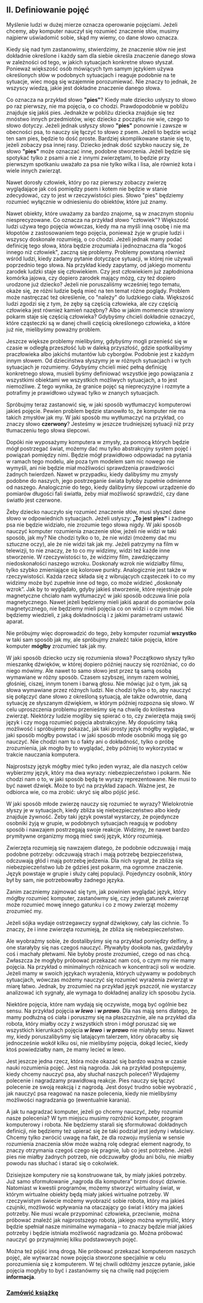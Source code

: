 ## II. Definiowanie pojęć

Myślenie ludzi w dużej mierze oznacza operowanie pojęciami.
Jeżeli chcemy, aby komputer nauczył się rozumieć znaczenie słów, musimy najpierw uświadomić sobie,
skąd my wiemy, co dane słowo oznacza.

Kiedy się nad tym zastanowimy, stwierdzimy, że znaczenie słów nie jest dokładnie określone
i każdy sam dla siebie określa znaczenie danego słowa w zależności od tego, w jakich sytuacjach konkretne słowo słyszał.
Ponieważ większość osób mówiących tym samym językiem używa określonych słów w podobnych sytuacjach
i reaguje podobnie na te sytuacje, wiec mogą się wzajemnie porozumiewać. Nie znaczy to jednak, że wszyscy wiedzą,
jakie jest dokładne znaczenie danego słowa. 

Co oznacza na przykład słowo **"pies"**? Kiedy małe dziecko usłyszy to słowo po raz pierwszy, nie ma pojęcia, o co chodzi.
Prawdopodobnie w pobliżu znajduje się jakiś pies. Jednakże w pobliżu dziecka znajduje się tez mnóstwo innych przedmiotów,
więc dziecko z początku nie wie, czego to słowo dotyczy. Jeżeli jednak usłyszy słowo **"pies"** ponownie i zawsze w obecności psa,
to nauczy się łączyć to słowo z psem. Jeżeli to będzie wciąż ten sam pies, będzie to dość proste.
Bardziej skomplikowane stanie się to, jeżeli zobaczy psa innej rasy. Dziecko jednak dość szybko nauczy się,
że słowo **"pies"** może oznaczać inne, podobne stworzenia. Jeżeli będzie się spotykać tylko z psami a nie z innymi zwierzętami,
to będzie przy pierwszym spotkaniu uważało za psa nie tylko wilka i lisa, ale również kota i wiele innych zwierząt. 

Nawet dorosły człowiek, który po raz pierwszy zobaczy zwierzę wyglądające jak coś pomiędzy psem i kotem
nie będzie w stanie zdecydować, czy to jest w rzeczywistości pies.
Słowo "pies" będziemy rozumieć wyłącznie w odniesieniu do obiektów, które już znamy.

Nawet obiekty, które uważamy za bardzo znajome, są w znacznym stopniu niesprecyzowane.
Co oznacza na przykład słowo "człowiek"? Większość ludzi używa tego pojęcia wówczas, kiedy ma na myśli inną osobę
i nie ma kłopotów z zastosowaniem tego pojęcia, ponieważ żyje w grupie ludzi i wszyscy doskonale rozumieją, o co chodzi.
Jeżeli jednak mamy podać definicję tego słowa, która będzie zrozumiała i jednoznaczna dla "kogoś innego niż człowiek",
zaczną się problemy. Problemy powstaną również wśród ludzi, kiedy zadamy pytanie dotyczące sytuacji,
w której nie używali poprzednio tego słowa. Na przykład kiedy zapytamy, od jakiego momentu zarodek ludzki staje się człowiekiem.
Czy jest człowiekiem już zapłodniona komórka jajowa, czy dopiero zarodek mający mózg, czy też dopiero urodzone już dziecko?
Jeżeli nie poruszaliśmy wcześniej tego tematu, okaże się, ze różni ludzie będą mieć na ten temat różne poglądy.
Problem może nastręczać też określenie, co "należy" do ludzkiego ciała. Większość ludzi zgodzi się z tym,
że zęby są częścią człowieka, ale czy częścią człowieka jest również kamień nazębny?
Albo w jakim momencie strawiony pokarm staje się częścią człowieka? Gdybyśmy chcieli dokładnie oznaczyć,
które cząsteczki są w danej chwili częścią określonego człowieka, a które już nie, mielibyśmy poważny problem.

Jeszcze większe problemy mielibyśmy, gdybyśmy mogli przenieść się w czasie w odległą przeszłość lub w daleką przyszłość,
gdzie spotkalibyśmy praczłowieka albo jakichś mutantów lub cyborgów. Podobnie jest z każdym innym słowem.
Od dzieciństwa słyszymy je w różnych sytuacjach i w tych sytuacjach je rozumiemy.
Gdybyśmy chcieli mieć pełną definicję konkretnego słowa, musieli byśmy definiować wszystkie jego powiązania z wszystkimi
obiektami we wszystkich możliwych sytuacjach, a to jest niemożliwe. Z tego wynika, że granice pojęć są nieprecyzyjne
i rozmyte a potrafimy je prawidłowo używać tylko w znanych sytuacjach.

Spróbujmy teraz zastanowić się, w jaki sposób wytłumaczyć komputerowi jakieś pojęcie.
Pewien problem będzie stanowiło to, że komputer nie ma takich zmysłów jak my.
W jaki sposób mu wytłumaczyć na przykład, co znaczy słowo **czerwony**?
Jesteśmy w jeszcze trudniejszej sytuacji niż przy tłumaczeniu tego słowa ślepcowi.

Dopóki nie wyposażymy komputera w zmysły, za pomocą których będzie mógł postrzegać świat,
możemy dać mu tylko abstrakcyjny system pojęć i powiązań pomiędzy nimi. Będzie mógł prawidłowo odpowiadać na pytania
w ramach tego modelu, ale poza tym modelem sam nic nowego nie wymyśli, ani nie będzie miał możliwości
sprawdzenia prawdziwości żadnych twierdzeń. Nawet w przypadku, kiedy dalibyśmy mu zmysły podobne do naszych,
jego postrzeganie świata byłoby zupełnie odmienne od naszego. Analogicznie do tego, kiedy dalibyśmy ślepcowi
urządzenie do pomiarów długości fali światła, żeby miał możliwość sprawdzić, czy dane światło jest czerwone.

Żeby dziecko nauczyło się rozumieć znaczenie słów, musi słyszeć dane słowo w odpowiednich sytuacjach.
Jeżeli usłyszy: **„To jest pies”** i żadnego psa nie będzie widziało, nie zrozumie tego słowa nigdy.
W jaki sposób nauczyć komputer rozumienia znaczenie słów, jeżeli nie widzi w taki sposób, jak my?
Nie chodzi tylko o to, że nie widzi (możemy dać mu sztuczne oczy), ale że nie widzi tak jak my.
Jeżeli patrzymy na film w telewizji, to nie znaczy, że to co my widzimy, widzi też każde inne stworzenie.
W rzeczywistości to, że widzimy film, zawdzięczamy niedoskonałości naszego wzroku.
Doskonały wzrok nie widziałby filmu, tylko szybko zmieniające się kolorowe punkty.
Analogicznie jest także w rzeczywistości. Każda rzecz składa się z wibrujących cząsteczek i to co my widzimy
może być zupełnie inne od tego, co może widzieć „doskonały wzrok”. Jak by to wyglądało, gdyby jakieś stworzenie,
które rejestruje pole magnetyczne chciało nam wytłumaczyć w jaki sposób odczuwa linie pola magnetycznego.
Nawet jeżeli będziemy mieli jakiś aparat do pomiarów pola magnetycznego, nie będziemy mieli pojęcia co on widzi
i o czym mówi. Nie będziemy wiedzieli, z jaką dokładnością i z jakimi parametrami ustawić aparat.

Nie próbujmy więc doprowadzić do tego, żeby komputer rozumiał **wszystko** w taki sam sposób jak my,
ale spróbujmy znaleźć takie pojęcia, które komputer **mógłby** zrozumieć tak jak my.

W jaki sposób dziecko uczy się rozumienia słowa? Początkowo słyszy tylko mieszankę dźwięków,
w której dopiero później nauczy się rozróżniać, co do niego mówimy.
Ale nawet to samo słowo jest przez tą samą osobą wymawiane w różny sposób. Czasem szybszej, innym razem wolniej,
głośniej, ciszej, innym tonem i barwą głosu. Nie mówiąc już o tym, jak są słowa wymawiane przez różnych ludzi.
Nie chodzi tylko o to, aby nauczyć się połączyć dane słowo z określoną sytuacją, ale także odwrotnie,
daną sytuację ze słyszanym dźwiękiem, w którym później rozpozna się słowo.
W celu uproszczenia problemu przenieśmy się na chwilę do królestwa zwierząt.
Niektórzy ludzie mogliby się spierać o to, czy zwierzęta mają swój język i czy mogą rozumieć pojęcia abstrakcyjne.
My dopuścimy taką możliwość i spróbujemy pokazać, jak taki prosty język mógłby wyglądać,
w jaki sposób mógłby powstać i w jaki sposób młode osobniki mogą się go nauczyć.
Nie chodzi nam tu o fakty ani o dokładność, tylko o próbę zrozumienia, jak mogło by to wyglądać,
żeby później to wykorzystać w trakcie nauczania komputera.

Najprostszy język mógłby mieć tylko jeden wyraz, ale dla naszych celów wybierzmy język, który ma dwa wyrazy:
niebezpieczeństwo i pokarm. Nie chodzi nam o to, w jaki sposób będą te wyrazy reprezentowane.
Nie musi to być nawet dźwięk. Może to być na przykład zapach. Ważne jest, że odbiorca wie, co ma zrobić:
ukryć się albo pójść jeść.

W jaki sposób młode zwierzę nauczy się rozumieć te wyrazy? Wielokrotnie słyszy je w sytuacjach,
kiedy zbliża się niebezpieczeństwo albo kiedy znajduje żywność. Żeby taki język powstał wystarczy,
że pojedyncze osobniki żyją w grupie, w podobnych sytuacjach reagują w podobny sposób i nawzajem postrzegają swoje reakcje.
Widzimy, że nawet bardzo prymitywne organizmy mogą mieć swój język, który rozumieją.

Zwierzęta rozumieją się nawzajem dlatego, że podobnie odczuwają i mają podobne potrzeby:
odczuwają strach i mają potrzebę bezpieczeństwa, odczuwają głód i mają potrzebę jedzenia.
Dla nich sygnał, że zbliża się niebezpieczeństwo lub że gdzieś jest pokarm, ma ogromne znaczenie.
Język powstaje w grupie i służy całej populacji. Pojedynczy osobnik, który był by sam,
nie potrzebowałby żadnego języka.

Zanim zaczniemy zajmować się tym, jak powinien wyglądać język, który mógłby rozumieć komputer,
zastanówmy się, czy jeden gatunek zwierząt może rozumieć mowę innego gatunku i co z mowy zwierząt możemy zrozumieć my.

Jeżeli sójka wydaje ostrzegawczy sygnał dźwiękowy, cały las cichnie. To znaczy, że i inne zwierzęta rozumieją,
że zbliża się niebezpieczeństwo.

Ale wyobraźmy sobie, że dostalibyśmy się na przykład pomiędzy delfiny, a one starałyby się nas czegoś nauczyć.
Pływałyby dookoła nas, gwizdałyby coś i machały płetwami. Nie byłoby proste zrozumieć, czego od nas chcą.
Zwłaszcza że mogłyby próbować przekazać nam coś, o czym my nie mamy pojęcia.
Na przykład o minimalnych różnicach w koncentracji soli w wodzie.
Jeżeli mamy w swoich językach wyrażenia, których używamy w podobnych sytuacjach,
wówczas możemy nauczyć się rozumieć wyrażenia zwierząt w miarę łatwo.
Jednak, by zrozumieć na przykład język pszczół, nie wystarczy analizować ich sygnały,
ale wymaga to dokładnej analizy ich sposobu życia.

Niektóre pojęcia, które nam wydają się oczywiste, mogą być ogólnie bez sensu.
Na przykład pojęcia **_w lewo_** i **_w prawo_**. Dla nas mają sens dlatego, że mamy podłużną oś ciała
i poruszmy się na płaszczyźnie, ale na przykład dla robota, który miałby oczy z wszystkich stron
i mógł poruszać się we wszystkich kierunkach pojęcia **_w lewo_** i **_w prawo_** nie miałyby sensu.
Nawet my, kiedy poruszalibyśmy się latającym talerzem, który obracałby się jednocześnie wokół kilku osi,
nie mielibyśmy pojęcia, dokąd lecieć, kiedy ktoś powiedziałby nam, że mamy lecieć w lewo.

Jest jeszcze jedna rzecz, która może okazać się bardzo ważna w czasie nauki rozumienia pojęć.
Jest nią nagroda. Jak na przykład postępujemy, kiedy chcemy nauczyć psa, aby słuchał naszych poleceń?
Wydajemy polecenie i nagradzamy prawidłową reakcje. Pies nauczy się łączyć polecenie ze swoją reakcją i z nagrodą.
Jest dosyć trudno sobie wyobrazić , jak nauczyć psa reagować na nasze polecenia,
kiedy nie mielibyśmy możliwości nagradzania go (ewentualnie karania).

A jak tu nagradzać komputer, jeżeli go chcemy nauczyć, żeby rozumiał nasze polecenia?
W tym miejscu musimy rozróżnić komputer, program komputerowy i robota.
Nie będziemy starali się sformułować dokładnych definicji,
nie będziemy też upierać się że taki podział jest jedyny i właściwy.
Chcemy tylko zwrócić uwagę na fakt, że dla rozwoju myślenia w sensie rozumienia znaczenia słów
może ważną rolę odegrać element nagrody, to znaczy otrzymania czegoś czego się pragnie, lub co jest potrzebne.
Jeżeli pies nie miałby żadnych potrzeb, nie odczuwałby głodu ani bólu, nie miałby powodu nas słuchać
i starać się o cokolwiek.

Dzisiejsze komputery nie są konstruowane tak, by miały jakieś potrzeby.
Już samo sformułowanie „nagroda dla komputera” brzmi dosyć dziwnie.
Natomiast w kwestii programów, możemy stworzyć wirtualny świat,
w którym wirtualne obiekty będą miały jakieś wirtualne potrzeby.
W rzeczywistym świecie możemy wyobrazić sobie robota, który ma jakieś czujniki,
możliwość wpływania na otaczający go świat i który ma jakieś potrzeby.
Nie musi wcale przypominać człowieka, przeciwnie, można próbować znaleźć jak najprostszego robota,
jakiego można wymyślić, który będzie spełniał nasze minimalne wymagania – to znaczy
będzie miał jakieś potrzeby i będzie istniała możliwość nagradzania go.
Można próbować nauczyć go przynajmniej kilku podstawowych pojęć.

Można też pójść inną drogą. Nie próbować przekazać komputerom naszych pojęć,
ale wytwarzać nowe pojęcia stworzone specjalnie w celu porozumienia się z komputerem.
W tej chwili odłóżmy jeszcze pytanie, jakie pojęcia mogłyby to być i zastanówmy się na chwilę
nad pojęciem **informacja**.

### [Zamówić książkę](https://www.mybook.pl/6/0/bid/303)
